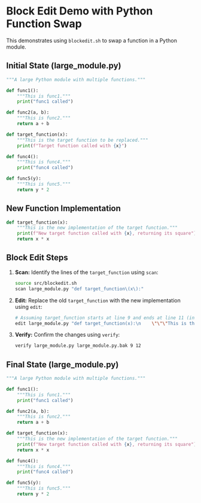 # Block Edit Demo with Python Function Swap

This demonstrates using `blockedit.sh` to swap a function in a Python module.

## Initial State (large_module.py)

```python
"""A large Python module with multiple functions."""

def func1():
    """This is func1."""
    print("func1 called")

def func2(a, b):
    """This is func2."""
    return a + b

def target_function(x):
    """This is the target function to be replaced."""
    print(f"Target function called with {x}")

def func4():
    """This is func4."""
    print("func4 called")

def func5(y):
    """This is func5."""
    return y * 2
```

## New Function Implementation

```python
def target_function(x):
    """This is the new implementation of the target function."""
    print(f"New target function called with {x}, returning its square")
    return x * x
```

## Block Edit Steps

1. **Scan:** Identify the lines of the `target_function` using `scan`:

   ```bash
   source src/blockedit.sh
   scan large_module.py "def target_function\(x\):"
   ```

2. **Edit:** Replace the old `target_function` with the new implementation using `edit`:

   ```bash
   # Assuming target_function starts at line 9 and ends at line 11 (inclusive)
   edit large_module.py "def target_function(x):\n    \"\"\"This is the new implementation of the target function.\"\"\"\n    print(f\"New target function called with {x}, returning its square\")\n    return x * x" 9 12
   ```

3. **Verify:** Confirm the changes using `verify`:

   ```bash
   verify large_module.py large_module.py.bak 9 12
   ```

## Final State (large_module.py)

```python
"""A large Python module with multiple functions."""

def func1():
    """This is func1."""
    print("func1 called")

def func2(a, b):
    """This is func2."""
    return a + b

def target_function(x):
    """This is the new implementation of the target function."""
    print(f"New target function called with {x}, returning its square")
    return x * x

def func4():
    """This is func4."""
    print("func4 called")

def func5(y):
    """This is func5."""
    return y * 2
